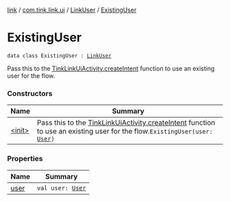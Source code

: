 [link](../../../index.md) / [com.tink.link.ui](../../index.md) / [LinkUser](../index.md) / [ExistingUser](./index.md)

# ExistingUser

`data class ExistingUser : `[`LinkUser`](../index.md)

Pass this to the [TinkLinkUiActivity.createIntent](../../-tink-link-ui-activity/create-intent.md) function to use an existing user for the
flow.

### Constructors

| Name | Summary |
|---|---|
| [&lt;init&gt;](-init-.md) | Pass this to the [TinkLinkUiActivity.createIntent](../../-tink-link-ui-activity/create-intent.md) function to use an existing user for the flow.`ExistingUser(user: `[`User`](../../../com.tink.model.user/-user/index.md)`)` |

### Properties

| Name | Summary |
|---|---|
| [user](user.md) | `val user: `[`User`](../../../com.tink.model.user/-user/index.md) |
